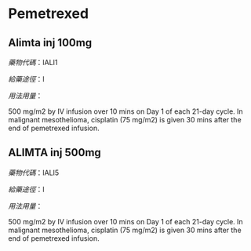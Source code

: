 # Pemetrexed

## Alimta inj 100mg

*藥物代碼*：IALI1

*給藥途徑*：I

*用法用量*：

500 mg/m2 by IV infusion over 10 mins on Day 1 of each 21-day cycle. In malignant mesothelioma, cisplatin (75 mg/m2) is given 30 mins after the end of pemetrexed infusion.

## ALIMTA inj 500mg

*藥物代碼*：IALI5

*給藥途徑*：I

*用法用量*：

500 mg/m2 by IV infusion over 10 mins on Day 1 of each 21-day cycle. In malignant mesothelioma, cisplatin (75 mg/m2) is given 30 mins after the end of pemetrexed infusion.

